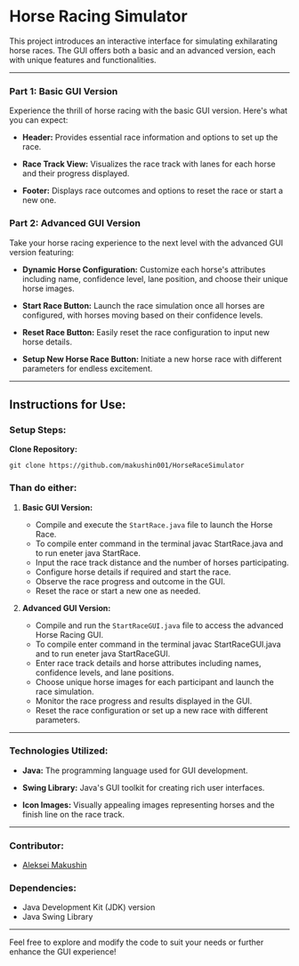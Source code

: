 # Horse Racing Simulator

This project introduces an interactive interface for simulating exhilarating horse races. The GUI offers both a basic and an advanced version, each with unique features and functionalities.

---

### Part 1: Basic GUI Version

Experience the thrill of horse racing with the basic GUI version. Here's what you can expect:

- **Header:** Provides essential race information and options to set up the race.
  
- **Race Track View:** Visualizes the race track with lanes for each horse and their progress displayed.
  
- **Footer:** Displays race outcomes and options to reset the race or start a new one.

### Part 2: Advanced GUI Version

Take your horse racing experience to the next level with the advanced GUI version featuring:

- **Dynamic Horse Configuration:** Customize each horse's attributes including name, confidence level, lane position, and choose their unique horse images.
  
- **Start Race Button:** Launch the race simulation once all horses are configured, with horses moving based on their confidence levels.
  
- **Reset Race Button:** Easily reset the race configuration to input new horse details.
  
- **Setup New Horse Race Button:** Initiate a new horse race with different parameters for endless excitement.

---

## Instructions for Use:

### Setup Steps:

**Clone Repository:**

   ```
   git clone https://github.com/makushin001/HorseRaceSimulator
   ```
### Than do either:

1. **Basic GUI Version:**

   - Compile and execute the `StartRace.java` file to launch the Horse Race.
   - To compile enter command in the terminal javac StartRace.java and to run eneter java StartRace.
   - Input the race track distance and the number of horses participating.
   - Configure horse details if required and start the race.
   - Observe the race progress and outcome in the GUI.
   - Reset the race or start a new one as needed.
   
2. **Advanced GUI Version:**

   - Compile and run the `StartRaceGUI.java` file to access the advanced Horse Racing GUI.
   - To compile enter command in the terminal javac StartRaceGUI.java and to run eneter java StartRaceGUI.
   - Enter race track details and horse attributes including names, confidence levels, and lane positions.
   - Choose unique horse images for each participant and launch the race simulation.
   - Monitor the race progress and results displayed in the GUI.
   - Reset the race configuration or set up a new race with different parameters.

---

### Technologies Utilized:

- **Java:** The programming language used for GUI development.
  
- **Swing Library:** Java's GUI toolkit for creating rich user interfaces.
  
- **Icon Images:** Visually appealing images representing horses and the finish line on the race track.

---

### Contributor:

- [Aleksei Makushin](https://github.com/makushin001)

### Dependencies:

- Java Development Kit (JDK) version
- Java Swing Library

---

Feel free to explore and modify the code to suit your needs or further enhance the GUI experience!
